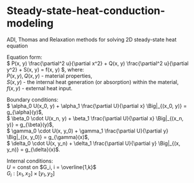 # Steady-state-heat-conduction-modeling
ADI, Thomas and Relaxation methods for solving 2D steady-state heat equation  

Equation form:  
$` P(x, y) \frac{\partial^2 u}{\partial x^2} + Q(x, y) \frac{\partial^2 u}{\partial y^2} + S(x, y) = f(x, y) `$, where:  
$` P(x, y), Q(x, y)`$ - material properties,  
$` S(x, y)`$ - the internal heat generation (or absorption) within the material,  
$` f(x, y)`$ - external heat input.  

Boundary conditions:  
$` \alpha_0 U(x_0, y) + \alpha_1 \frac{\partial U}{\partial x} \Big|_{(x_0, y)} = g_{\alpha}(y)`$,  
$` \beta_0 \cdot U(x_n, y) + \beta_1 \frac{\partial U}{\partial x} \Big|_{(x_n, y)} = g_{\beta}(y)`$,  
$` \gamma_0 \cdot U(x, y_0) + \gamma_1 \frac{\partial U}{\partial y} \Big|_{(x, y_0)} = g_{\gamma}(x)`$,  
$` \delta_0 \cdot U(x, y_n) + \delta_1 \frac{\partial U}{\partial y} \Big|_{(x, y_n)} = g_{\delta}(x)`$.  

Internal conditions:  
$` U = \text{const}`$ on $`G_i, i = \overline{1,k}`$  
$` G_i : [x_1, x_2] \times [y_1, y_2] `$
